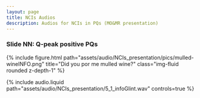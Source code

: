 ```yaml
---
layout: page
title: NCIs Audios
description: Audios for NCIs in PQs (MO&MR presentation) 
---
```


### Slide NN: Q-peak positive PQs
{% include figure.html path="assets/audio/NCIs_presentation/pics/mulled-wineINFO.png" title="Did you por me mulled wine?" class="img-fluid rounded z-depth-1" %}

   {% include audio.liquid path="assets/audio/NCIs_presentation/5_1_infoGlint.wav" controls=true %}